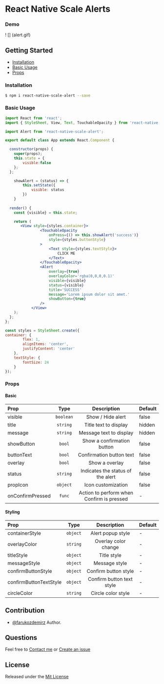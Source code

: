
# React Native Scale Alerts

### Demo 

! [] (alert.gif)


## Getting Started

- [Installation](#installation)
- [Basic Usage](#basic-usage)
- [Props](#props)

### Installation
```bash
$ npm i react-native-scale-alert --save
```

### Basic Usage
```jsx
import React from 'react';
import { StyleSheet, View, Text, TouchableOpacity } from 'react-native';

import Alert from 'react-native-scale-alert';

export default class App extends React.Component {

  constructor(props) {
    super(props);
    this.state = {
		visible:false
	};
  };

	showAlert = (status) => {
        this.setState({
            visible: status
        })
    }
	
  render() {
    const {visible} = this.state;

    return (
       <View style={styles.container}>
                <TouchableOpacity 
					onPress={() => this.showAlert('success')}
					style={styles.buttonStyle}
				>
                    <Text style={styles.textStyle}>
                        CLICK ME
                    </Text>
                </TouchableOpacity>
                <Alert
                    overlay={true}
					overlayColor='rgba(0,0,0,0.1)'
                    visible={visible}
                    status={visible}
                    title='SUCCESS'
                    message='Lorem ipsum dolor sit amet.'
                    showButton={true}
                />
            </View>
    );
  };
};

const styles = StyleSheet.create({
container: {
        flex: 1,
        alignItems: 'center',
        justifyContent: 'center'
    },
    textStyle: {
        fontSize: 24
    }
});

```


### Props

#### Basic

| Prop                     | Type      | Description                                    | Default |
| :----------------------- | :-------: | :--------------------------------------------: | :------ |
| visible                     | `boolean` | Show / Hide alert                      | false   |
| title                    | `string`  | Title text to display                          | hidden  |
| message                  | `string`  | Message text to display                        | hidden  |
| showButton        | `bool`    | Show a confirmation button                     | false   |
| buttonText        | `bool`    | Confirmation button text                   | false   |
| overlay        | `bool`    | Show a overlay                | false   |
| status        | `string`    | Indicates the status of the alert               | false   |
| propIcon        | `object`    | Icon customization              | false   |
| onConfirmPressed         | `func`    | Action to perform when Confirm is pressed      | -       |

#### Styling

| Prop                   | Type     | Description                  | Default |
| :--------------------- | :------: | :--------------------------: | :------ |
| containerStyle    | `object` | Alert popup  style | -       |
| overlayColor           | `string` | Overlay color change                | -       |
| titleStyle             | `object` | Title style                  | -       |
| messageStyle           | `object` | Message style                | -       |
| confirmButtonStyle     | `object` | Confirm button style         | -       |
| confirmButtonTextStyle | `object` | Confirm button text style    | -       |
| circleColor | `string` | Circle color style    | -       |

## Contribution

- [@farukozdemirz](mailto:frk.ozdmrr@gmail.com) Author.


## Questions

Feel free to [Contact me](mailto:frk.ozdmrr@gmail.com) or [Create an issue](https://github.com/farukozdemirz/react-native-scale-alert/issues/new)

## License

Released under the [Mit License](https://opensource.org/licenses/MIT)

